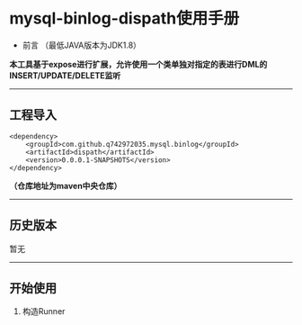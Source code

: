 # mysql-binlog-dispath使用手册

- 前言 （最低JAVA版本为JDK1.8）

**本工具基于expose进行扩展，允许使用一个类单独对指定的表进行DML的INSERT/UPDATE/DELETE监听**

---

## 工程导入


```
<dependency>
    <groupId>com.github.q742972035.mysql.binlog</groupId>
    <artifactId>dispath</artifactId>
    <version>0.0.0.1-SNAPSHOTS</version>
</dependency>
```
**（仓库地址为maven中央仓库）**

---
## 历史版本
暂无

---

## 开始使用
1. 构造Runner
```

```
